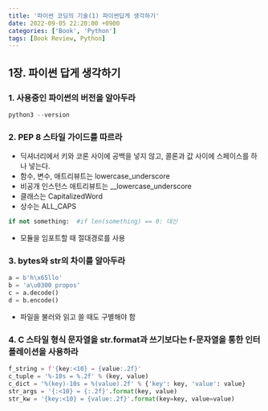 ```yaml
---
title: '파이썬 코딩의 기술(1) 파이썬답게 생각하기'
date: 2022-09-05 22:20:00 +0900
categories: ['Book', 'Python']
tags: [Book Review, Python]
---
```


##  1장. 파이썬 답게 생각하기
### 1. 사용중인 파이썬의 버전을 알아두라
```py
python3 --version
```

### 2. PEP 8 스타일 가이드를 따르라
- 딕셔너리에서 키와 코론 사이에 공백을 넣지 않고, 콜론과 값 사이에 스페이스를 하나 넣는다.
- 함수, 변수, 애트리뷰트는 lowercase_underscore
- 비공개 인스턴스 애트리뷰트는 __lowercase_underscore
- 클래스는 CapitalizedWord
- 상수는 ALL_CAPS
```py
if not something:  #if len(something) == 0: 대신 
```
- 모듈을 임포트할 때 절대경로를 사용

### 3. bytes와 str의 차이를 알아두라
```py
a = b'h\x65llo'
b = 'a\u0300 propos'
c = a.decode()
d = b.encode()
```
- 파일을 불러와 읽고 쓸 때도 구별해야 함

### 4. C 스타일 형식 문자열을 str.format과 쓰기보다는 f-문자열을 통한 인터폴레이션을 사용하라
```py
f_string = f'{key:<10} = {value:.2f}'
c_tuple = '%-10s = %.2f' % (key, value)
c_dict = '%(key)-10s = %(value).2f' % {'key': key, 'value': value}
str_args = '{:<10} = {:.2f}'.format(key, value)
str_kw = '{key:<10} = {value:.2f}'.format(key=key, value=value)
```